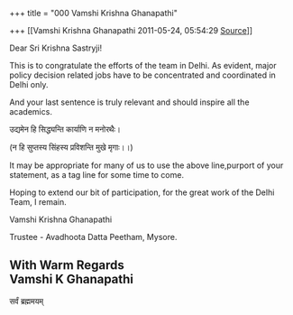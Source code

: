 +++
title = "000 Vamshi Krishna Ghanapathi"

+++
[[Vamshi Krishna Ghanapathi	2011-05-24, 05:54:29 [Source](https://groups.google.com/g/bvparishat/c/vaKVCgrEUM0)]]



Dear Sri Krishna Sastryji!

  

This is to congratulate the efforts of the team in Delhi. As evident, major policy decision related jobs have to be concentrated and coordinated in Delhi only.

  

And your last sentence is truly relevant and should inspire all the academics.

  

उद्यमेन हि सिद्ध्यन्ति कार्याणि न मनोरथैः।

(न हि सुप्तस्य सिंहस्य प्रविशन्ति मुखे मृगाः।।)

  

It may be appropriate for many of us to use the above line,purport of your statement, as a tag line for some time to come.

  

Hoping to extend our bit of participation, for the great work of the Delhi Team, I remain.

  

Vamshi Krishna Ghanapathi

Trustee - Avadhoota Datta Peetham, Mysore.

  

  
With Warm Regards  
Vamshi K Ghanapathi  
---------------------  
सर्वं ब्रह्ममयम्  

